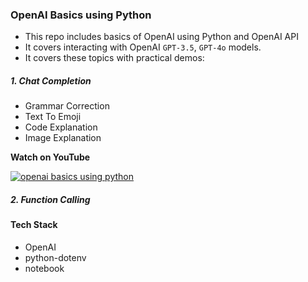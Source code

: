 ### OpenAI Basics using Python

* This repo includes basics of OpenAI using Python and OpenAI API
* It covers interacting with OpenAI `GPT-3.5`, `GPT-4o` models.
* It covers these topics with practical demos:

##### 1. Chat Completion
* Grammar Correction
* Text To Emoji
* Code Explanation
* Image Explanation

**Watch on YouTube**

[![openai basics using python](https://img.youtube.com/vi/4_dTMYNcrIc/0.jpg)](https://www.youtube.com/watch?v=4_dTMYNcrIc)


##### 2. Function Calling

#### Tech Stack

* OpenAI
* python-dotenv
* notebook
